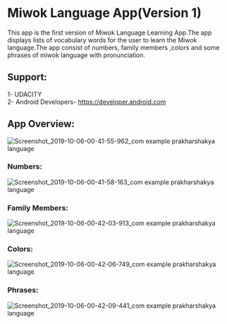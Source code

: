 # Miwok Language App(Version 1)
This app is the first version of Miwok Language Learning App.The app displays lists of vocabulary words for the user to learn the Miwok language.The app consist of numbers, family members ,colors and some phrases of miwok language with pronunciation. 

## Support:
1- UDACITY<br>
2- Android Developers- https://developer.android.com

## App Overview:
![Screenshot_2019-10-06-00-41-55-962_com example prakharshakya language](https://user-images.githubusercontent.com/42642799/66259785-70514200-e7d3-11e9-9473-88c17566d9cf.png)
<br>
### Numbers:

![Screenshot_2019-10-06-00-41-58-163_com example prakharshakya language](https://user-images.githubusercontent.com/42642799/66259795-91b22e00-e7d3-11e9-9677-291b6995c031.png)
<br>

### Family Members:
![Screenshot_2019-10-06-00-42-03-913_com example prakharshakya language](https://user-images.githubusercontent.com/42642799/66259806-adb5cf80-e7d3-11e9-96a5-8c0600aff48b.png)
<br>

### Colors:
![Screenshot_2019-10-06-00-42-06-749_com example prakharshakya language](https://user-images.githubusercontent.com/42642799/66259809-bdcdaf00-e7d3-11e9-9bfc-1497af49c800.png)
<br>

### Phrases:
![Screenshot_2019-10-06-00-42-09-441_com example prakharshakya language](https://user-images.githubusercontent.com/42642799/66259811-cd4cf800-e7d3-11e9-83be-9c24e13c61c5.png)
